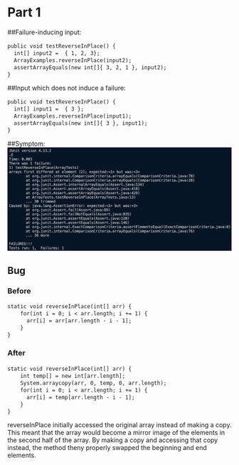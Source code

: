 # Part 1

##Failure-inducing input: 
```
public void testReverseInPlace() {
  int[] input2 =  { 1, 2, 3};
  ArrayExamples.reverseInPlace(input2);
  assertArrayEquals(new int[]{ 3, 2, 1 }, input2);
}
```

##Input which does not induce a failure:
```
public void testReverseInPlace() {
  int[] input1 =  { 3 };
  ArrayExamples.reverseInPlace(input1);
  assertArrayEquals(new int[]{ 3 }, input1);
}
```

##Symptom:
![Symptom when both tests are ran](/w5-s.png)

## Bug
### Before
```
static void reverseInPlace(int[] arr) {
    for(int i = 0; i < arr.length; i += 1) {
      arr[i] = arr[arr.length - i - 1];
    }
}
```

### After
```
static void reverseInPlace(int[] arr) {
    int temp[] = new int[arr.length];
    System.arraycopy(arr, 0, temp, 0, arr.length);
    for(int i = 0; i < arr.length; i += 1) {
      arr[i] = temp[arr.length - i - 1];
    }
}
```

reverseInPlace initially accessed the original array instead of making a copy. This meant that the array would become a mirror image of the elements in the second half of the array. By making a copy and accessing that copy instead, the method theny properly swapped the beginning and end elements.


